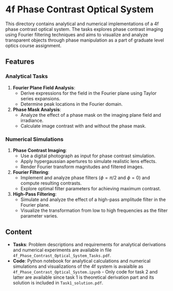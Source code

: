 
# 4f Phase Contrast Optical System

This directory contains analytical and numerical implementations of a 4f phase contrast optical system. The tasks explores phase contrast imaging using Fourier filtering techniques and aims to visualize and analyze transparent objects through phase manipulation as a part of graduate level optics course assignment.

## Features

### Analytical Tasks
1. **Fourier Plane Field Analysis**:
   - Derive expressions for the field in the Fourier plane using Taylor series expansions.
   - Determine peak locations in the Fourier domain.
2. **Phase Mask Analysis**:
   - Analyze the effect of a phase mask on the imaging plane field and irradiance.
   - Calculate image contrast with and without the phase mask.

### Numerical Simulations
1. **Phase Contrast Imaging**:
   - Use a digital photograph as input for phase contrast simulation.
   - Apply hypergaussian apertures to simulate realistic lens effects.
   - Render Fourier transform magnitudes and filtered images.
2. **Fourier Filtering**:
   - Implement and analyze phase filters ($\phi = \pi/2$ and $\phi = 0$) and compute resulting contrasts.
   - Explore optimal filter parameters for achieving maximum contrast.
3. **High-Pass Filtering**:
   - Simulate and analyze the effect of a high-pass amplitude filter in the Fourier plane.
   - Visualize the transformation from low to high frequencies as the filter parameter varies.

## Content
- **Tasks**: Problem descriptions and requirements for analytical derivations and numerical experiments are available in file `4f_Phase_Contrast_Optical_System_Tasks.pdf`.
- **Code**: Python notebook for analytical calculations and numerical simulations and visualizations of the 4f system is avaialble as `4f_Phase_Contrast_Optical_System.ipynb` - Only code for task 2 and latter are available since task 1 is theoretical derivation part and its solution is included  in `Task1_solution.pdf`.